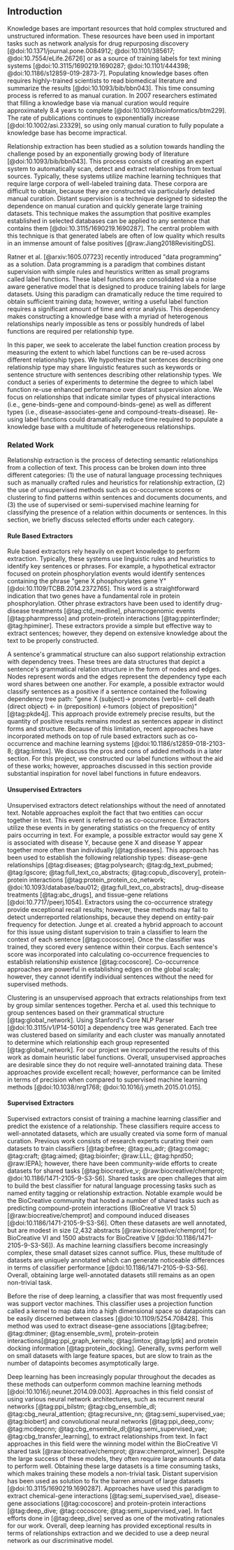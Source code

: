 ## Introduction

Knowledge bases are important resources that hold complex structured and unstructured information. 
These resources have been used in important tasks such as network analysis for drug repurposing discovery [@doi:10.1371/journal.pone.0084912; @doi:10.1101/385617; @doi:10.7554/eLife.26726] or as a source of training labels for text mining systems [@doi:10.3115/1690219.1690287; @doi:10.1101/444398; @doi:10.1186/s12859-019-2873-7]. 
Populating knowledge bases often requires highly-trained scientists to read biomedical literature and summarize the results [@doi:10.1093/bib/bbn043].
This time consuming process is referred to as manual curation.
In 2007 researchers estimated that filling a knowledge base via manual curation would require approximately 8.4 years to complete [@doi:10.1093/bioinformatics/btm229]. 
The rate of publications continues to exponentially increase [@doi:10.1002/asi.23329], so using only manual curation to fully populate a knowledge base has become impractical.  

Relationship extraction has been studied as a solution towards handling the challenge posed by an exponentially growing body of literature [@doi:10.1093/bib/bbn043].
This process consists of creating an expert system to automatically scan, detect and extract relationships from textual sources.
Typically, these systems utilize machine learning techniques that require large corpora of well-labeled training data.
These corpora are difficult to obtain, because they are constructed via particularly detailed manual curation.
Distant supervision is a technique designed to sidestep the dependence on manual curation and quickly generate large training datasets.
This technique makes the assumption that positive examples established in selected databases can be applied to any sentence that contains them [@doi:10.3115/1690219.1690287].
The central problem with this technique is that generated labels are often of low quality which results in an immense amount of false positives [@raw:Jiang2018RevisitingDS].  

Ratner et al. [@arxiv:1605.07723] recently introduced "data programming" as a solution.
Data programming is a paradigm that combines distant supervision with simple rules and heuristics written as small programs called label functions.
These label functions are consolidated via a noise aware generative model that is designed to produce training labels for large datasets.
Using this paradigm can dramatically reduce the time required to obtain sufficient training data; however, writing a useful label function requires a significant amount of time and error analysis.
This dependency makes constructing a knowledge base with a myriad of heterogenous relationships nearly impossible as tens or possibly hundreds of label functions are required per relationship type.  

In this paper, we seek to accelerate the label function creation process by measuring the extent to which label functions can be re-used across different relationship types.
We hypothesize that sentences describing one relationship type may share linguistic features such as keywords or sentence structure with sentences describing other relationship types.
We conduct a series of experiments to determine the degree to which label function re-use enhanced performance over distant supervision alone.
We focus on relationships that indicate similar types of physical interactions (i.e., gene-binds-gene and compound-binds-gene) as well as different types (i.e., disease-associates-gene and compound-treats-disease).
Re-using label functions could dramatically reduce time required to populate a knowledge base with a multitude of heterogeneous relationships.

### Related Work

Relationship extraction is the process of detecting semantic relationships from a collection of text.
This process can be broken down into three different categories: (1) the use of natural language processing techniques such as manually crafted rules and heuristics for relationship extraction, (2) the use of unsupervised methods such as co-occurrence scores or clustering to find patterns within sentences and documents documents, and (3) the use of supervised or semi-supervised machine learning for classifying the presence of a relation within documents or sentences.
In this section, we briefly discuss selected efforts under each category.

#### Rule Based Extractors

Rule based extractors rely heavily on expert knowledge to perform extraction.
Typically, these systems use linguistic rules and heuristics to identify key sentences or phrases.
For example, a hypothetical extractor focused on protein phosphorylation events would identify sentences containing the phrase "gene X phosphorylates gene Y" [@doi:10.1109/TCBB.2014.2372765].
This word is a straightforward indication that two genes have a fundamental role in protein phosphorylation.
Other phrase extractors have been used to identify drug-disease treatments [@tag:ctd_medline], pharmcogenomic events [@tag:pharmpresso] and protein-protein interactions [@tag:ppinterfinder; @tag:hpiminer].
These extractors provide a simple but effective way to extract sentences; however, they depend on extensive knowledge about the text to be properly constructed.

A sentence's grammatical structure can also support relationship extraction with dependency trees.
These trees are data structures that depict a sentence's grammatical relation structure in the form of nodes and edges.
Nodes represent words and the edges represent the dependency type each word shares between one another.
For example, a possible extractor would classify sentences as a positive if a sentence contained the following dependency tree path: "gene X (subject)-> promotes (verb)<- cell death (direct object) <- in (preposition) <-tumors (object of preposition)" [@tag:pkde4j].
This approach provide extremely precise results, but the quantity of positive results remains modest as sentences appear in distinct forms and structure.
Because of this limitation, recent approaches have incorporated methods on top of rule based extractors such as co-occurrence and machine learning systems [@doi:10.1186/s12859-018-2103-8; @tag:limtox].
We discuss the pros and cons of added methods in a later section.
For this project, we constructed our label functions without the aid of these works; however, approaches discussed in this section provide substantial inspiration for novel label functions in future endeavors.

#### Unsupervised Extractors

Unsupervised extractors detect relationships without the need of annotated text.
Notable approaches exploit the fact that two entities can occur together in text.
This event is referred to as co-occurrence.
Extractors utilize these events in by generating statistics on the frequency of entity pairs occurring in text.
For example, a possible extractor would say gene X is associated with disease Y, because gene X and disease Y appear together more often than individually [@tag:diseases].
This approach has been used to establish the following relationship types: disease-gene relationships [@tag:diseases; @tag:polysearch; @tag:dg_text_pubmed; @tag:lgscore; @tag:full_text_co_abstracts; @tag:copub_discovery], protein-protein interactions [@tag:protein_protein_co_network; @doi:10.1093/database/bau012; @tag:full_text_co_abstracts], drug-disease treatments [@tag:abc_drugs], and tissue-gene relations [@doi:10.7717/peerj.1054].
Extractors using the co-occurrence strategy provide exceptional recall results; however, these methods may fail to detect underreported relationships, because they depend on entity-pair frequency for detection.
Junge et al. created a hybrid approach to account for this issue using distant supervision to train a classifier to learn the context of each sentence [@tag:cocoscore].
Once the classifier was trained, they scored every sentence within their corpus.
Each sentence's score was incorporated into calculating co-occurrence frequencies to establish relationship existence [@tag:cocoscore].
Co-occurrence approaches are powerful in establishing edges on the global scale; however, they cannot identify individual sentences without the need for supervised methods.  

Clustering is an unsupervised approach that extracts relationships from text by group similar sentences together.
Percha et al. used this technique to group sentences based on their grammatical structure [@tag:global_network].
Using Stanford's Core NLP Parser [@doi:10.3115/v1/P14-5010] a dependency tree was generated.
Each tree was clustered based on similarity and each cluster was manually annotated to determine which relationship each group represented [@tag:global_network].
For our project we incorporated the results of this work as domain heuristic label functions.
Overall, unsupervised approaches are desirable since they do not require well-annotated training data. 
These approaches provide excellent recall; however, performance can be limited in terms of precision when compared to supervised machine learning methods [@doi:10.1038/nrg1768; @doi:10.1016/j.ymeth.2015.01.015].

#### Supervised Extractors

Supervised extractors consist of training a machine learning classifier and predict the existence of a relationship.
These classifiers require access to well-annotated datasets, which are usually created via some form of manual curation.
Previous work consists of research experts curating their own datasets to train classifiers [@tag:befree; @tag:eu_adr; @tag:comagc; @tag:craft; @tag:aimed; @tag:bioinfer; @raw:LLL; @tag:hprd50; @raw:IEPA]; however, there have been community-wide efforts to create datasets for shared tasks [@tag:biocreative_v; @raw:biocreative/chemprot; @doi:10.1186/1471-2105-9-S3-S6].
Shared tasks are open challeges that aim to build the best classifier for natural language processing tasks such as named entity tagging or relationship extraction. 
Notable example would be the BioCreative community that hosted a number of shared tasks such as predicting compound-protein interactions (BioCreative VI track 5) [@raw:biocreative/chemprot] and compound induced diseases [@doi:10.1186/1471-2105-9-S3-S6].
Often these datasets are well annotated, but are modest in size (2,432 abstracts [@raw:biocreative/chemprot] for BioCreative VI and 1500 abstracts for BioCreative V [@doi:10.1186/1471-2105-9-S3-S6]).
As machine learning classifiers become increasingly complex, these small dataset sizes cannot suffice.
Plus, these multitude of datasets are uniquely annotated which can generate noticeable differences in terms of classifier performance [@doi:10.1186/1471-2105-9-S3-S6].
Overall, obtaining large well-annotated datasets still remains as an open non-trivial task.

Before the rise of deep learning, a classifier that was most frequently used was support vector machines.
This classifier uses a projection function called a kernel to map data into a high dimensional space so datapoints can be easily discerned between classes [@doi:10.1109/5254.708428].
This method was used to extract disease-gene associations [@tag:befree; @tag:dtminer; @tag:ensemble_svm], protein-protein interactions[@tag:ppi_graph_kernels; @tag:limtox; @tag:lptk] and protein docking information [@tag:protein_docking].
Generally, svms perform well on small datasets with large feature spaces, but are slow to train as the number of datapoints becomes asymptotically large.

Deep learning has been increasingly popular throughout the decades as these methods can outperform common machine learning methods [@doi:10.1016/j.neunet.2014.09.003].
Approaches in this field consist of using various neural network architectures, such as recurrent neural networks [@tag:ppi_bilstm; @tag:cbg_ensemble_dl; @tag:cbg_neural_attention; @tag:recursive_nn; @tag:semi_supervised_vae; @tag:biobert] and convolutional neural networks [@tag:ppi_deep_conv; @tag:mcdepcnn; @tag:cbg_ensemble_dl;@tag:semi_supervised_vae; @tag:cbg_transfer_learning], to extract relationships from text.
In fact approaches in this field were the winning model within the BioCreative VI shared task [@raw:biocreative/chemprot; @raw:chemprot_winner].
Despite the large success of these models, they often require large amounts of data to perform well.
Obtaining these large datasets is a time consuming tasks, which makes training these models a non-trivial task.
Distant supervision has been used as solution to fix the barren amount of large datasets [@doi:10.3115/1690219.1690287].
Approaches have used this paradigm to extract chemical-gene interactions [@tag:semi_supervised_vae], disease-gene associations [@tag:cocoscore] and protein-protein interactions [@tag:deep_dive; @tag:cocoscore; @tag:semi_supervised_vae].
In fact efforts done in [@tag:deep_dive] served as one of the motivating rationales for our work.
Overall, deep learning has provided exceptional results in terms of relationships extraction and we decided to use a deep neural network as our discriminative model.

